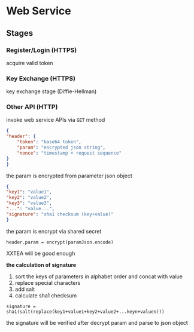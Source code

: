 Web Service
===

## Stages

### Register/Login (HTTPS)

acquire valid token

### Key Exchange (HTTPS)

key exchange stage (Diffie-Hellman)

### Other API (HTTP)

invoke web service APIs via `GET` method

```json
{
"header": {
    "token": "base64 token",
    "param": "encrypted json string",
    "nonce": "timestamp + request sequence"
}
}
```

the param is encrypted from parameter json object


```json
{
"key1": "value1",
"key2": "value2",
"key3": "value3",
"...": "value...",
"signature": "sha1 checksum (key+value)"
}
```

the param is encrypt via shared secret

```
header.param = encrypt(paramJson.encode)
```

XXTEA will be good enough

**the calculation of signature**  

1. sort the keys of parameters in alphabet order and concat with value
2. replace special characters
3. add salt
4. calculate sha1 checksum

```
signature = sha1(salt(replace(key1+value1+key2+value2+...keyn+valuen)))
```

the signature will be verified after decrypt param and parse to json object
